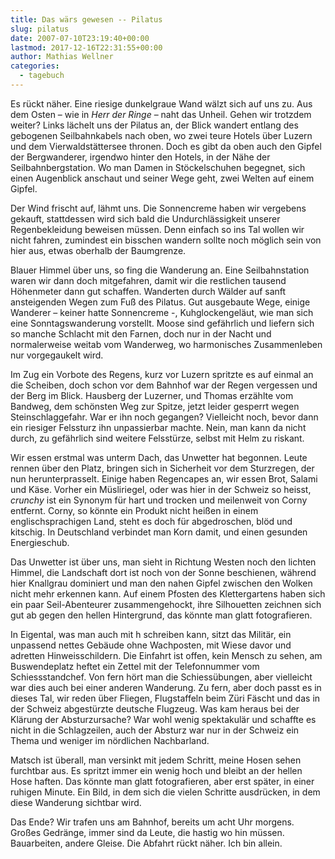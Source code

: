 ```yaml
---
title: Das wärs gewesen -- Pilatus
slug: pilatus
date: 2007-07-10T23:19:40+00:00
lastmod: 2017-12-16T22:31:55+00:00
author: Mathias Wellner
categories:
  - tagebuch
---
```

Es rückt näher. Eine riesige dunkelgraue Wand wälzt sich auf uns zu. Aus dem Osten &#8211; wie in _Herr der Ringe_ &#8211; naht das Unheil. Gehen wir trotzdem weiter? Links lächelt uns der Pilatus an, der Blick wandert entlang des gebogenen Seilbahnkabels nach oben, wo zwei teure Hotels über Luzern und dem Vierwaldstättersee thronen. Doch es gibt da oben auch den Gipfel der Bergwanderer, irgendwo hinter den Hotels, in der Nähe der Seilbahnbergstation. Wo man Damen in Stöckelschuhen begegnet, sich einen Augenblick anschaut und seiner Wege geht, zwei Welten auf einem Gipfel.

Der Wind frischt auf, lähmt uns. Die Sonnencreme haben wir vergebens gekauft, stattdessen wird sich bald die Undurchlässigkeit unserer Regenbekleidung beweisen müssen. Denn einfach so ins Tal wollen wir nicht fahren, zumindest ein bisschen wandern sollte noch möglich sein von hier aus, etwas oberhalb der Baumgrenze.

Blauer Himmel über uns, so fing die Wanderung an. Eine Seilbahnstation waren wir dann doch mitgefahren, damit wir die restlichen tausend Höhenmeter dann gut schaffen. Wanderten durch Wälder auf sanft ansteigenden Wegen zum Fuß des Pilatus. Gut ausgebaute Wege, einige Wanderer &#8211; keiner hatte Sonnencreme -, Kuhglockengeläut, wie man sich eine Sonntagswanderung vorstellt. Moose sind gefährlich und liefern sich so manche Schlacht mit den Farnen, doch nur in der Nacht und normalerweise weitab vom Wanderweg, wo harmonisches Zusammenleben nur vorgegaukelt wird.

Im Zug ein Vorbote des Regens, kurz vor Luzern spritzte es auf einmal an die Scheiben, doch schon vor dem Bahnhof war der Regen vergessen und der Berg im Blick. Hausberg der Luzerner, und Thomas erzählte vom Bandweg, dem schönsten Weg zur Spitze, jetzt leider gesperrt wegen Steinschlaggefahr. War er ihn noch gegangen? Vielleicht noch, bevor dann ein riesiger Felssturz ihn unpassierbar machte. Nein, man kann da nicht durch, zu gefährlich sind weitere Felsstürze, selbst mit Helm zu riskant.

Wir essen erstmal was unterm Dach, das Unwetter hat begonnen. Leute rennen über den Platz, bringen sich in Sicherheit vor dem Sturzregen, der nun herunterprasselt. Einige haben Regencapes an, wir essen Brot, Salami und Käse. Vorher ein Müsliriegel, oder was hier in der Schweiz so heisst, _crunchy_ ist ein Synonym für hart und trocken und meilenweit von Corny entfernt. Corny, so könnte ein Produkt nicht heißen in einem englischsprachigen Land, steht es doch für abgedroschen, blöd und kitschig. In Deutschland verbindet man Korn damit, und einen gesunden Energieschub.

Das Unwetter ist über uns, man sieht in Richtung Westen noch den lichten Himmel, die Landschaft dort ist noch von der Sonne beschienen, während hier Knallgrau dominiert und man den nahen Gipfel zwischen den Wolken nicht mehr erkennen kann. Auf einem Pfosten des Klettergartens haben sich ein paar Seil-Abenteurer zusammengehockt, ihre Silhouetten zeichnen sich gut ab gegen den hellen Hintergrund, das könnte man glatt fotografieren.

In Eigental, was man auch mit h schreiben kann, sitzt das Militär, ein unpassend nettes Gebäude ohne Wachposten, mit Wiese davor und adretten Hinweisschildern. Die Einfahrt ist offen, kein Mensch zu sehen, am Buswendeplatz heftet ein Zettel mit der Telefonnummer vom Schiessstandchef. Von fern hört man die Schiessübungen, aber vielleicht war dies auch bei einer anderen Wanderung. Zu fern, aber doch passt es in dieses Tal, wir reden über Fliegen, Flugstaffeln beim Züri Fäscht und das in der Schweiz abgestürzte deutsche Flugzeug. Was kam heraus bei der Klärung der Absturzursache? War wohl wenig spektakulär und schaffte es nicht in die Schlagzeilen, auch der Absturz war nur in der Schweiz ein Thema und weniger im nördlichen Nachbarland.

Matsch ist überall, man versinkt mit jedem Schritt, meine Hosen sehen furchtbar aus. Es spritzt immer ein wenig hoch und bleibt an der hellen Hose haften. Das könnte man glatt fotografieren, aber erst später, in einer ruhigen Minute. Ein Bild, in dem sich die vielen Schritte ausdrücken, in dem diese Wanderung sichtbar wird.

Das Ende? Wir trafen uns am Bahnhof, bereits um acht Uhr morgens. Großes Gedränge, immer sind da Leute, die hastig wo hin müssen. Bauarbeiten, andere Gleise. Die Abfahrt rückt näher. Ich bin allein.